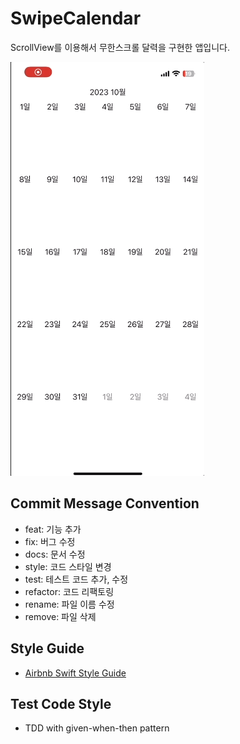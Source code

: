 # SwipeCalendar

ScrollView를 이용해서 무한스크롤 달력을 구현한 앱입니다.

![](resources/capture.gif)

## Commit Message Convention
* feat: 기능 추가
* fix: 버그 수정
* docs: 문서 수정
* style: 코드 스타일 변경
* test: 테스트 코드 추가, 수정
* refactor: 코드 리팩토링
* rename: 파일 이름 수정
* remove: 파일 삭제

## Style Guide
* [Airbnb Swift Style Guide](https://github.com/airbnb/swift)

## Test Code Style
* TDD with given-when-then pattern
